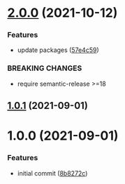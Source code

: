 # [2.0.0](https://github.com/sinedied/semantic-release-node-prep/compare/1.0.1...2.0.0) (2021-10-12)


### Features

* update packages ([57e4c59](https://github.com/sinedied/semantic-release-node-prep/commit/57e4c593efadb42cdbb85d1cc29eb50dfda68596))


### BREAKING CHANGES

* require semantic-release >=18

## [1.0.1](https://github.com/sinedied/semantic-release-node-prep/compare/1.0.0...1.0.1) (2021-09-01)

# 1.0.0 (2021-09-01)


### Features

* initial commit ([8b8272c](https://github.com/sinedied/semantic-release-node-prep/commit/8b8272cfa31071f5214b61e418c13aa4d5c8cd9d))
